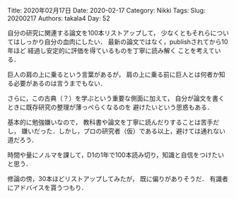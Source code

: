 ﻿Title: 2020年02月17日
Date: 2020-02-17
Category: Nikki
Tags: 
Slug: 20200217
Authors: takala4
Day: 52



自分の研究に関連する論文を100本リストアップして，
少なくともそれらについてはしっかり自分の血肉にしたい．
最新の論文ではなく，publishされてから10年ほど
経過し安定的に評価を得ているものを丁寧に読み解く
ことを考えている．

巨人の肩の上に乗るという言葉があるが，
肩の上に乗る前に巨人とは何者か知る必要があるのは言うまでもない．


さらに，この古典（？）を学ぶという重要な側面に加えて，
自分が論文を書くときに既存研究の整理が薄っぺらくなるのを
避けたいという思惑もある．


基本的に勉強嫌いなので，
教科書や論文を丁寧に読んだりすることは苦手だし，
嫌いだった．しかし，プロの研究者（仮）である以上，避けては通れない道だろう．


時間や量にノルマを課して，D1の1年で100本読み切り，知識と自信をつけたいと思う．



修論の傍，30本ほどリストアップしてみたが，
既に偏りがありそうだ．
有識者にアドバイスを貰うつもり．

